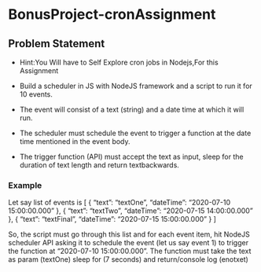 # BonusProject-cronAssignment

## Problem Statement

+ Hint:You Will have to Self Explore cron jobs in Nodejs,For this Assignment

+ Build a scheduler in JS with NodeJS framework and a script to run it for 10 events.
+ The event will consist of a text (string) and a date time at which it will run.
+ The scheduler must schedule the event to trigger a function at the date time mentioned in the event body.
+ The trigger function (API) must accept the text as input, sleep for the duration of text length and return textbackwards.

### Example

Let say list of events is
[
 {
  “text”: “textOne”,
  “dateTime”: “2020-07-10 15:00:00.000”
 },
 {
  “text”: “textTwo”,
  “dateTime”: “2020-07-15 14:00:00.000”
 },
 {
  “text”: “textFinal”,
  “dateTime”: “2020-07-15 15:00:00.000”
 }
]
 
So, the script must go through this list and for each event item, hit NodeJS scheduler API asking it to schedule the event (let us say event 1) to trigger the function at “2020-07-10 15:00:00.000”. The function must take the text as param (textOne) sleep for (7 seconds) and return/console log (enotxet)
